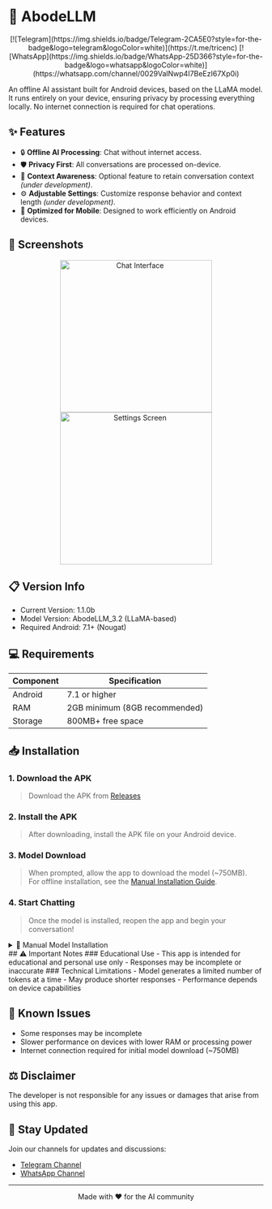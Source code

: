 # 🏡 AbodeLLM
<div align="center">
[![Telegram](https://img.shields.io/badge/Telegram-2CA5E0?style=for-the-badge&logo=telegram&logoColor=white)](https://t.me/tricenc)
[![WhatsApp](https://img.shields.io/badge/WhatsApp-25D366?style=for-the-badge&logo=whatsapp&logoColor=white)](https://whatsapp.com/channel/0029ValNwp4I7BeEzI67Xp0i)
</div>

An offline AI assistant built for Android devices, based on the LLaMA model. It runs entirely on your device, ensuring privacy by processing everything locally. No internet connection is required for chat operations.

## ✨ Features
- 🔒 **Offline AI Processing**: Chat without internet access.
- 🛡️ **Privacy First**: All conversations are processed on-device.
- 💭 **Context Awareness**: Optional feature to retain conversation context *(under development)*.
- ⚙️ **Adjustable Settings**: Customize response behavior and context length *(under development)*.
- 📱 **Optimized for Mobile**: Designed to work efficiently on Android devices.

## 📱 Screenshots
<div align="center">
<img src="prompt.png" alt="Chat Interface" width="300"/>
<img src="settings.png" alt="Settings Screen" width="300"/>
</div>

## 📋 Version Info
- Current Version: 1.1.0b
- Model Version: AbodeLLM_3.2 (LLaMA-based)
- Required Android: 7.1+ (Nougat)

## 💻 Requirements
| Component | Specification |
|-----------|--------------|
| Android   | 7.1 or higher |
| RAM       | 2GB minimum (8GB recommended) |
| Storage   | 800MB+ free space |

## 📥 Installation
### 1. Download the APK
   > Download the APK from [Releases](https://github.com/brendmung/abodellm/releases)
### 2. Install the APK
   > After downloading, install the APK file on your Android device.
### 3. Model Download
   > When prompted, allow the app to download the model (~750MB).  
   > For offline installation, see the [Manual Installation Guide](manual-install.md).
> 
### 4. Start Chatting
   > Once the model is installed, reopen the app and begin your conversation!
<details>
<summary>📖 Manual Model Installation</summary>
<br>
If you prefer manual installation of the model, follow the instructions in the <a href="manual-install.md">Manual Installation Guide</a>.
</details>
## ⚠️ Important Notes
### Educational Use
- This app is intended for educational and personal use only
- Responses may be incomplete or inaccurate
### Technical Limitations
- Model generates a limited number of tokens at a time
- May produce shorter responses
- Performance depends on device capabilities

## 🐛 Known Issues
- Some responses may be incomplete
- Slower performance on devices with lower RAM or processing power
- Internet connection required for initial model download (~750MB)

## ⚖️ Disclaimer
The developer is not responsible for any issues or damages that arise from using this app.
## 📢 Stay Updated

Join our channels for updates and discussions:
- [Telegram Channel](https://t.me/tricenc)
- [WhatsApp Channel](https://whatsapp.com/channel/0029ValNwp4I7BeEzI67Xp0i)
---
<div align="center">
Made with ❤️ for the AI community
</div>
